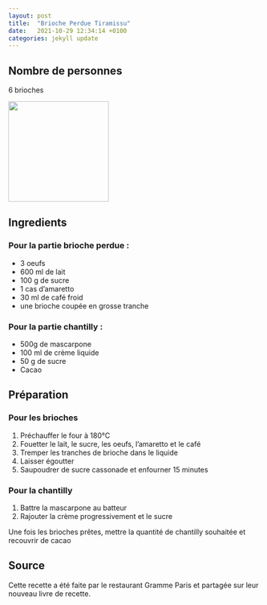 ```yaml
---
layout: post
title:  "Brioche Perdue Tiramissu"
date:   2021-10-29 12:34:14 +0100
categories: jekyll update
---
```


## Nombre de personnes

6 brioches

<img src="https://user-images.githubusercontent.com/32293385/139404840-a402ea6b-8ea7-4029-8278-d7161c9ebc9f.jpeg" width="200">


## Ingredients

### Pour la partie brioche perdue : 

- 3 oeufs 
- 600 ml de lait
- 100 g de sucre 
- 1 cas d’amaretto
- 30 ml de café froid
- une brioche coupée en grosse tranche

### Pour la partie chantilly : 

- 500g de mascarpone 
- 100 ml de crème liquide 
- 50 g de sucre
- Cacao

## Préparation

### Pour les brioches 

1. Préchauffer le four à 180°C
2. Fouetter le lait, le sucre, les oeufs, l’amaretto et le café 
3. Tremper les tranches de brioche dans le liquide 
4. Laisser égoutter 
5. Saupoudrer de sucre cassonade et enfourner 15 minutes  

### Pour la chantilly 
1. Battre la mascarpone au batteur
2. Rajouter la crème progressivement et le sucre

Une fois les brioches prêtes, mettre la quantité de chantilly souhaitée et recouvrir de cacao

## Source

Cette recette a été faite par le restaurant Gramme Paris et partagée sur leur nouveau livre de recette.
